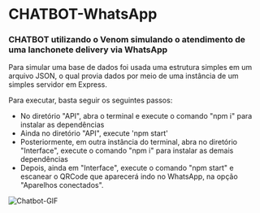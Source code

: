 # CHATBOT-WhatsApp

### CHATBOT utilizando o Venom simulando o atendimento de uma lanchonete delivery via WhatsApp

Para simular uma base de dados foi usada uma estrutura simples em um arquivo JSON, o qual provia dados por meio de uma instância de um simples servidor em Express.

Para executar, basta seguir os seguintes passos:
* No diretório "API", abra o terminal e execute o comando "npm i" para instalar as dependências
* Ainda no diretório "API", execute 'npm start'
* Posteriormente, em outra instância do terminal, abra no diretório "Interface", execute o comando "npm i" para instalar as demais dependências
* Depois, ainda em "Interface", execute o comando "npm start" e escanear o QRCode que aparecerá indo no WhatsApp, na opção "Aparelhos conectados".


![Chatbot-GIF](https://user-images.githubusercontent.com/97543142/149026677-134b2113-9bc8-426d-810f-53c4c090e8ac.gif)
